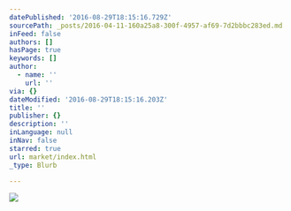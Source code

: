 ```yaml
---
datePublished: '2016-08-29T18:15:16.729Z'
sourcePath: _posts/2016-04-11-160a25a8-300f-4957-af69-7d2bbbc283ed.md
inFeed: false
authors: []
hasPage: true
keywords: []
author:
  - name: ''
    url: ''
via: {}
dateModified: '2016-08-29T18:15:16.203Z'
title: ''
publisher: {}
description: ''
inLanguage: null
inNav: false
starred: true
url: market/index.html
_type: Blurb

---
```

![](https://the-grid-user-content.s3-us-west-2.amazonaws.com/57a710fa-ed66-41e2-992d-a79243f30634.jpg)